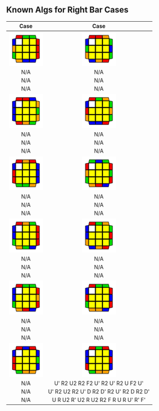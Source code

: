 Known Algs for Right Bar Cases
------------------------
Case | Case
:----------: | :----------:
<img src="Images/49.jpg" width="90"> | <img src="Images/55.jpg" width="90"> 
N/A | N/A
N/A | N/A
N/A | N/A
<img src="Images/50.jpg" width="90"> | <img src="Images/56.jpg" width="90"> 
N/A | N/A
N/A | N/A
N/A | N/A
<img src="Images/51.jpg" width="90"> | <img src="Images/57.jpg" width="90"> 
N/A | N/A 
N/A | N/A
N/A | N/A
<img src="Images/52.jpg" width="90"> | <img src="Images/58.jpg" width="90">
N/A | N/A 
N/A | N/A
N/A | N/A
<img src="Images/53.jpg" width="90"> | <img src="Images/59.jpg" width="90"> 
N/A | N/A 
N/A | N/A
N/A | N/A
<img src="Images/54.jpg" width="90"> | <img src="Images/60.jpg" width="90">
N/A | U' R2 U2 R2 F2 U' R2 U' R2 U F2 U'
N/A | U' R2 U2 R2 U' D R2 D' R2 U' R2 D R2 D'
N/A | U R U2 R' U2 R U2 R2 F R U R U' R' F'
